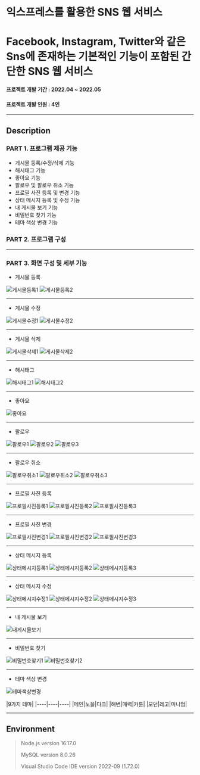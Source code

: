 # 익스프레스를 활용한 SNS 웹 서비스
# Facebook, Instagram, Twitter와 같은 Sns에 존재하는 기본적인 기능이 포함된 간단한 SNS 웹 서비스
#### 프로젝트 개발 기간 : 2022.04 ~ 2022.05
#### 프로젝트 개발 인원 : 4인
-----------------------
## Description
### PART 1. 프로그램 제공 기능
 - 게시물 등록/수정/삭제 기능
 - 해시태그 기능
 - 좋아요 기능
 - 팔로우 및 팔로우 취소 기능
 - 프로필 사진 등록 및 변경 기능
 - 상태 메시지 등록 및 수정 기능
 - 내 게시물 보기 기능
 - 비밀번호 찾기 기능
 - 테마 색상 변경 기능
 
### PART 2. 프로그램 구성


 -----------------------
### PART 3. 화면 구성 및 세부 기능
 - 게시물 등록

 ![게시물등록1](https://user-images.githubusercontent.com/77719450/195826494-636e267c-d282-422e-ae3a-21818620cee8.PNG)
 ![게시물등록2](https://user-images.githubusercontent.com/77719450/195826515-997c9e70-63ea-4f33-bf13-4c5ba560aa86.PNG)

 -----------------------
 - 게시물 수정

 ![게시물수정1](https://user-images.githubusercontent.com/77719450/195827331-c331e0a0-92e0-4b55-8a3a-5d8b5df7bc23.PNG)
 ![게시물수정2](https://user-images.githubusercontent.com/77719450/195827347-cdea8fd6-34f3-473f-938b-28ec56b217d8.PNG)

 -----------------------
 - 게시물 삭제

 ![게시물삭제1](https://user-images.githubusercontent.com/77719450/195827620-35323d0c-4fe5-44e7-8bc5-53fb242a2004.PNG)
 ![게시물삭제2](https://user-images.githubusercontent.com/77719450/195827637-d4dbf432-f104-419f-aeed-70f1814afd26.PNG)

 -----------------------
 - 해시태그

 ![해시태그1](https://user-images.githubusercontent.com/77719450/195845369-47bbb36a-4573-4696-bb34-240f87c73a97.PNG)
 ![해시태그2](https://user-images.githubusercontent.com/77719450/195845500-afb1edab-479b-49f1-9c18-5e432d4dafb4.PNG)


 -----------------------
 - 좋아요

 ![좋아요](https://user-images.githubusercontent.com/77719450/195828024-e61a90ca-5d93-421b-94fe-cb5d59c68315.PNG)

 -----------------------
 - 팔로우

 ![팔로우1](https://user-images.githubusercontent.com/77719450/195828346-f723043c-3e4c-4a02-bee4-3765a56459a4.PNG)
 ![팔로우2](https://user-images.githubusercontent.com/77719450/195828361-1557b897-c1b3-4194-b1d9-f5e2df1facdf.PNG)
 ![팔로우3](https://user-images.githubusercontent.com/77719450/195828373-cabe6809-6af6-4f31-ad0c-03bf8646267c.PNG)

 -----------------------
 - 팔로우 취소

 ![팔로우취소1](https://user-images.githubusercontent.com/77719450/195828671-81cae325-d5d0-4dbf-a015-10c6420cb51c.PNG)
 ![팔로우취소2](https://user-images.githubusercontent.com/77719450/195828698-26ea9855-7513-4703-a2a5-c8381715b904.PNG)
 ![팔로우취소3](https://user-images.githubusercontent.com/77719450/195828713-d48b9b3e-da77-4c4b-a19e-02857b37fb19.PNG)

 -----------------------
 - 프로필 사진 등록

 ![프로필사진등록1](https://user-images.githubusercontent.com/77719450/195830918-09baa9a3-5fe2-4933-8cd1-1b458985531b.PNG)
 ![프로필사진등록2](https://user-images.githubusercontent.com/77719450/195830930-a4acc68e-394b-415e-8a5a-309a9b856a58.PNG)
 ![프로필사진등록3](https://user-images.githubusercontent.com/77719450/195830949-3d7b649c-7a81-4919-9ba6-997ae96a442f.PNG)

 -----------------------
 - 프로필 사진 변경

 ![프로필사진변경1](https://user-images.githubusercontent.com/77719450/195831970-9be82ee9-c0bb-492f-b743-658b0b7058ce.PNG)
 ![프로필사진변경2](https://user-images.githubusercontent.com/77719450/195831980-58907303-4b79-4f44-84cc-6604c1d070ac.PNG)
 ![프로필사진변경3](https://user-images.githubusercontent.com/77719450/195831989-afffe32f-0036-40a4-a561-88cbdcef255d.PNG)

 -----------------------
 - 상태 메시지 등록

 ![상태메시지등록1](https://user-images.githubusercontent.com/77719450/195832939-3aa6008b-fd22-4391-a20d-8cdcbb8fae42.PNG)
 ![상태메시지등록2](https://user-images.githubusercontent.com/77719450/195832951-82c5e9dc-17da-471e-87ee-62da203aa3e4.PNG)
 ![상태메시지등록3](https://user-images.githubusercontent.com/77719450/195832987-87ebf493-fdf4-4eac-94c7-69e7b69b450e.PNG)



 -----------------------
 - 상태 메시지 수정

 ![상태메시지수정1](https://user-images.githubusercontent.com/77719450/195833678-feb30a6d-4b4c-4953-ba2a-b9748c3b0612.PNG)
 ![상태메시지수정2](https://user-images.githubusercontent.com/77719450/195833694-9c422357-fb4b-4dc8-85be-197038dcb4c7.PNG)
 ![상태메시지수정3](https://user-images.githubusercontent.com/77719450/195833714-efb9e062-06f2-40a8-b873-ba5ffcb00d0b.PNG)

 -----------------------
 - 내 게시물 보기

 ![내게시물보기](https://user-images.githubusercontent.com/77719450/195834099-25f87fad-ba17-4f5b-a674-4c695d77fccb.PNG)

 -----------------------
 - 비밀번호 찾기

 ![비밀번호찾기1](https://user-images.githubusercontent.com/77719450/195844450-f2300361-c65e-4bc6-b13c-f4a84a9585ff.PNG)
 ![비밀번호찾기2](https://user-images.githubusercontent.com/77719450/195844483-eadbb2c2-c746-4e77-8719-714ca9a4164d.PNG)


 -----------------------
 - 테마 색상 변경

 ![테마색상변경](https://user-images.githubusercontent.com/77719450/195848164-81dd9740-96c1-4d72-8941-60486ec61179.PNG)
 
|9가지 테마|
|----|----|----|
|메인|노을|다크|
|해변|매력|카툰|
|모던|레고|미니멈|

 -----------------------

## Environment
 > Node.js version 16.17.0
 > 
 > MySQL version 8.0.26
 > 
 > Visual Studio Code IDE version 2022-09 (1.72.0)
